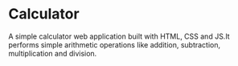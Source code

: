 # Calculator
A simple calculator web application built with HTML, CSS and JS.It performs simple arithmetic operations like addition, subtraction, multiplication and division. 
